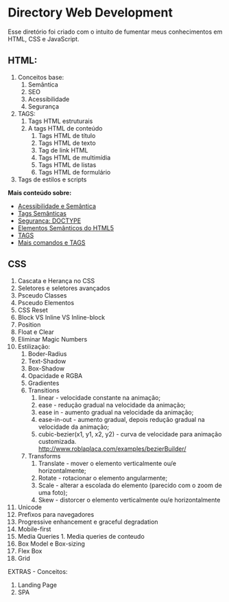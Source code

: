 # Directory Web Development
Esse diretório foi criado com o intuito de fumentar meus conhecimentos em HTML, CSS e JavaScript.

## HTML:
1. Conceitos base:
      1. Semântica
      2. SEO
      3. Acessibilidade
      4. Segurança
2. TAGS:
      1. Tags HTML estruturais
      2. A tags HTML de conteúdo
          1. Tags HTML de título
          2. Tags HTML de texto
          3. Tag de link HTML
          4. Tags HTML de multimídia
          5. Tags HTML de listas
          6. Tags HTML de formulário
  3. Tags de estilos e scripts

**Mais conteúdo sobre:**
* [Acessibilidade e Semântica](https://medium.com/htmlmoderno/o-guia-completo-sobre-cabe%C3%A7alhos-html-incluindo-sem%C3%A2ntica-seo-e-acessibilidade-f4cc597e679e)
* [Tags Semânticas](https://medium.com/@mikadafne/aprenda-a-formatar-texto-em-html-utilizando-tags-sem%C3%A2nticas-12b419bb08ac)
* [Segurança: DOCTYPE](https://medium.com/htmlmoderno/voc%C3%AA-sempre-v%C3%AA-o-doctype-na-primeira-linha-mas-voc%C3%AA-sabe-o-por-qu%C3%AA-7d68191c6d67)
* [Elementos Semânticos do HTML5](https://www.devmedia.com.br/html-semantico-conheca-os-elementos-semanticos-da-html5/38065)
* [TAGS](https://www.homehost.com.br/blog/tutoriais/tags-html/#topico03)
* [Mais comandos e TAGS](https://www.devmedia.com.br/comandos-e-tags-html5/23618)

## CSS
1. Cascata e Herança no CSS
2. Seletores e seletores avançados
3. Psceudo Classes
4. Psceudo Elementos
5. CSS Reset
6. Block VS Inline VS Inline-block
7. Position
8. Float e Clear
9. Eliminar Magic Numbers
10. Estilização:
      1. Boder-Radius
      2. Text-Shadow
      3. Box-Shadow
      4. Opacidade e RGBA
      5. Gradientes
      6. Transitions
          1. linear - velocidade constante na animação;
          2. ease - redução gradual na velocidade da animação;
          3. ease in - aumento gradual na velocidade da animação;
          4. ease-in-out - aumento gradual, depois redução gradual na velocidade da animação;
          5. cubic-bezier(x1, y1, x2, y2) - curva de velocidade para animação customizada. http://www.roblaplaca.com/examples/bezierBuilder/
      7. Transforms
          1. Translate - mover o elemento verticalmente ou/e horizontalmente;
          2. Rotate - rotacionar o elemento angularmente;
          3. Scale - alterar a escolada do elemento (parecido com o zoom de uma foto);
          4. Skew - distorcer o elemento verticalmente ou/e horizontalmente
11. Unicode
12. Prefixos para navegadores
13. Progressive enhancement e graceful	degradation
14. Mobile-first
15. Media Queries
        1. Media queries de conteudo
16. Box Model e Box-sizing
17. Flex Box
18. Grid

EXTRAS - Conceitos:
1. Landing Page
2. SPA
